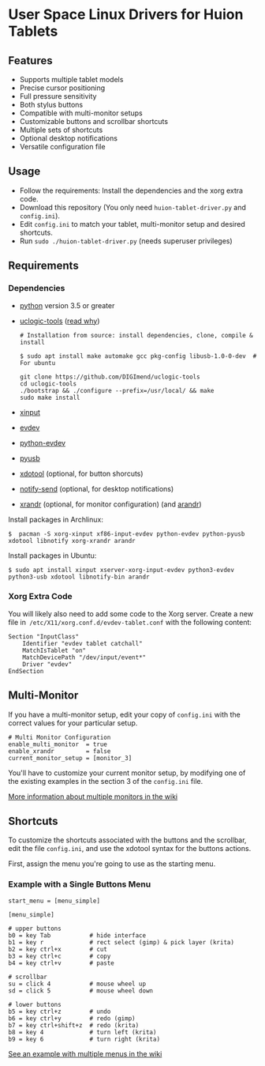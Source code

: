 # User Space Linux Drivers for Huion Tablets

## Features

 * Supports multiple tablet models
 * Precise cursor positioning
 * Full pressure sensitivity
 * Both stylus buttons
 * Compatible with multi-monitor setups
 * Customizable buttons and scrollbar shortcuts
 * Multiple sets of shortcuts
 * Optional desktop notifications
 * Versatile configuration file


## Usage

 * Follow the requirements: Install the dependencies and the xorg extra code.
 * Download this repository (You only need `huion-tablet-driver.py` and `config.ini`).
 * Edit `config.ini` to match your tablet, multi-monitor setup and desired shortcuts.
 * Run `sudo ./huion-tablet-driver.py` (needs superuser privileges)


## Requirements

### Dependencies

 * [python](https://www.python.org/) version 3.5 or greater
 * [uclogic-tools](https://github.com/DIGImend/uclogic-tools) ([read why][2])

    ```
    # Installation from source: install dependencies, clone, compile & install

    $ sudo apt install make automake gcc pkg-config libusb-1.0-0-dev  # For ubuntu

    git clone https://github.com/DIGImend/uclogic-tools
    cd uclogic-tools
    ./bootstrap && ./configure --prefix=/usr/local/ && make
    sudo make install
    ```

 * [xinput](https://wiki.archlinux.org/index.php/Xinput)
 * [evdev](https://wiki.gentoo.org/wiki/Evdev)
 * [python-evdev](https://github.com/gvalkov/python-evdev)
 * [pyusb](https://walac.github.io/pyusb/)
 * [xdotool][7] (optional, for button shorcuts)
 * [notify-send][8] (optional, for desktop notifications)
 * [xrandr][9] (optional, for monitor configuration) (and [arandr][10])

[2]: https://github.com/benthor/HuionKamvasGT191LinuxDriver/issues/1#issuecomment-351207116
[7]: http://www.semicomplete.com/projects/xdotool/
[8]: https://wiki.archlinux.org/index.php/Desktop_notifications
[9]: https://wiki.archlinux.org/index.php/xrandr
[10]: https://christian.amsuess.com/tools/arandr/


Install packages in Archlinux:

```
$  pacman -S xorg-xinput xf86-input-evdev python-evdev python-pyusb xdotool libnotify xorg-xrandr arandr
```

Install packages in Ubuntu:
```
$ sudo apt install xinput xserver-xorg-input-evdev python3-evdev python3-usb xdotool libnotify-bin arandr
```

### Xorg Extra Code

You will likely also need to add some code to the Xorg server.
Create a new file in` /etc/X11/xorg.conf.d/evdev-tablet.conf` with the following content:

```
Section "InputClass"
	Identifier "evdev tablet catchall"
	MatchIsTablet "on"
	MatchDevicePath "/dev/input/event*"
	Driver "evdev"
EndSection
```

## Multi-Monitor

If you have a multi-monitor setup, edit your copy of `config.ini`
with the correct values for your particular setup.

```
# Multi Monitor Configuration
enable_multi_monitor  = true
enable_xrandr         = false
current_monitor_setup = [monitor_3]
```

You'll have to customize your current monitor setup, by modifying one of the
existing examples in the section 3 of the `config.ini` file.

[More information about multiple monitors in the wiki](https://github.com/joseluis/huion-linux-drivers/wiki/Multi-Monitor)


## Shortcuts

To customize the shortcuts associated with the buttons and the scrollbar,
edit the file `config.ini`, and use the xdotool syntax for the buttons actions.

First, assign the menu you're going to use as the starting menu.

### Example with a Single Buttons Menu

```
start_menu = [menu_simple]

[menu_simple]

# upper buttons
b0 = key Tab           # hide interface
b1 = key r             # rect select (gimp) & pick layer (krita)
b2 = key ctrl+x        # cut
b3 = key ctrl+c        # copy
b4 = key ctrl+v        # paste

# scrollbar
su = click 4           # mouse wheel up
sd = click 5           # mouse wheel down

# lower buttons
b5 = key ctrl+z        # undo
b6 = key ctrl+y        # redo (gimp)
b7 = key ctrl+shift+z  # redo (krita)
b8 = key 4             # turn left (krita)
b9 = key 6             # turn right (krita)
```

[See an example with multiple menus in the wiki](https://github.com/joseluis/huion-linux-drivers/wiki/Buttons-Shortcuts#12-example-with-multiple-menus)


